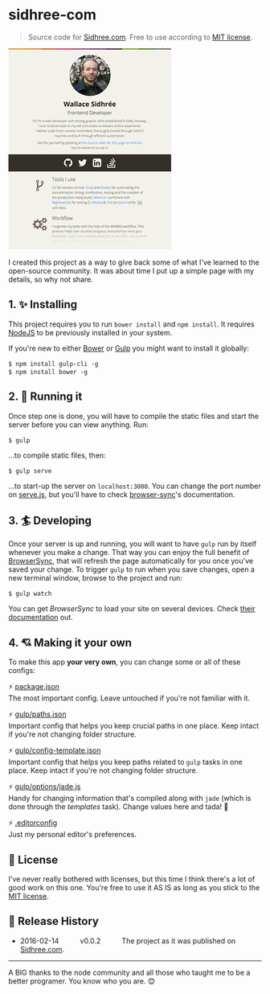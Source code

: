 # sidhree-com

> Source code for [Sidhree.com][1]. Free to use according to [MIT license](LICENSE).

![Sidhree.com](https://raw.githubusercontent.com/dreamyguy/sidhree-com/master/src/base/img/do-not-compile/sidhree-com-github.png "Sidhree.com as just after release v0.0.2")

I created this project as a way to give back some of what I've learned to the open-source community. It was about time I put up a simple page with my details, so why not share.

## 1. :sparkles: Installing

This project requires you to run `bower install` and `npm install`. It requires [NodeJS][4] to be previously installed in your system.

If you're new to either [Bower][3] or [Gulp][2] you might want to install it globally:

```shell
$ npm install gulp-cli -g
$ npm install bower -g
```

## 2. :horse_racing: Running it

Once step one is done, you will have to compile the static files and start the server before you can view anything. Run:

```shell
$ gulp
```

...to compile static files, then:

```shell
$ gulp serve
```

...to start-up the server on `localhost:3000`. You can change the port number on [serve.js](https://github.com/dreamyguy/sidhree-com/blob/master/gulp/tasks/serve.js), but you'll have to check [browser-sync](https://github.com/Browsersync/browser-sync)'s documentation.

## 3. :surfer: Developing

Once your server is up and running, you will want to have `gulp` run by itself whenever you make a change. That way you can enjoy the full benefit of [BrowserSync](https://www.browsersync.io/), that will refresh the page automatically for you once you've saved your change. To trigger `gulp` to run when you save changes, open a new terminal window, browse to the project and run:

```shell
$ gulp watch
```

You can get _BrowserSync_ to load your site on several devices. Check [their documentation](https://www.browsersync.io/docs/) out.

## 4. :cupid: Making it your own

To make this app **your very own**, you can change some or all of these configs:

:zap: [package.json](https://github.com/dreamyguy/sidhree-com/blob/master/package.json)  
The most important config. Leave untouched if you're not familiar with it.

:zap: [gulp/paths.json](https://github.com/dreamyguy/sidhree-com/blob/master/gulp/paths.json)  
Important config that helps you keep crucial paths in one place. Keep intact if you're not changing folder structure.

:zap: [gulp/config-template.json](https://github.com/dreamyguy/sidhree-com/blob/master/gulp/config-template.json)  
Important config that helps you keep paths related to `gulp` tasks in one place. Keep intact if you're not changing folder structure.

:zap: [gulp/options/jade.js](https://github.com/dreamyguy/sidhree-com/blob/master/gulp/options/jade.js)  
Handy for changing information that's compiled along with `jade` (which is done through the _templates_ task). Change values here and tada! :tada:

:zap: [.editorconfig](https://github.com/dreamyguy/sidhree-com/blob/master/.editorconfig)  
Just my personal editor's preferences.

## :star2: License

I've never really bothered with licenses, but this time I think there's a lot of good work on this one. You're free to use it AS IS as long as you stick to the [MIT license](LICENSE).

## :rocket: Release History

 * 2016-02-14   v0.0.2   The project as it was published on [Sidhree.com][1].

---

A BIG thanks to the node community and all those who taught me to be a better programer. You know who you are. :blush:

  [1]: http://sidhree.com
  [2]: http://gulpjs.com/
  [3]: http://bower.io/
  [4]: http://nodejs.org/